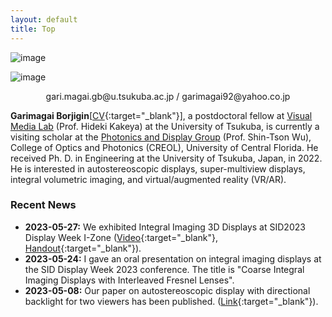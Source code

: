 ```yaml
---
layout: default
title: Top
---
```



<div class="div_table_threeThird_center">

<div markdown="1" class = "div_table_index">

![image]({{site.baseurl}}/public/images/selfie.jpg) 


</div>

<div markdown="1" class = "div_table_index">

![image]({{site.baseurl}}/public/images/selfie1.jpg) 

</div>


</div>

<p markdown="1" style="text-align: center;">gari.magai.gb@u.tsukuba.ac.jp / garimagai92@yahoo.co.jp  
</p>




**Garimagai Borjigin**\[[CV]({{site.baseurl}}/public/docs/CV.pdf){:target="_blank"}\], a postdoctoral fellow at [Visual Media Lab](https://visual-media-lab.github.io/en/index.html) (Prof. Hideki Kakeya) at the University of Tsukuba, is currently a visiting scholar at the [Photonics and Display Group](https://lcd.creol.ucf.edu/Default.htm) (Prof. Shin-Tson Wu), College of Optics and Photonics (CREOL), University of Central Florida. He received Ph. D. in Engineering at the University of Tsukuba, Japan, in 2022. 
He is interested in autostereoscopic displays, super-multiview displays, integral volumetric imaging, and virtual/augmented reality (VR/AR).

### Recent News
- **2023-05-27:** 
We exhibited Integral Imaging 3D Displays at SID2023 Display Week I-Zone \([Video](https://www.youtube.com/watch?v=ft8Gdp6syK4&ab_channel=Charbax){:target="_blank"}, [Handout]({{site.baseurl}}/public/docs/SID2023Handout.pdf){:target="_blank"}\).
- **2023-05-24:** I gave an oral presentation on integral imaging displays at the SID Display Week 2023 conference.​ The title is "Coarse Integral Imaging Displays with Interleaved Fresnel Lenses".
- **2023-05-08:** ​Our paper on autostereoscopic display with directional backlight for two viewers has been published.​ \([Link](https://doi.org/10.1364/OE.489879){:target="_blank"}\).